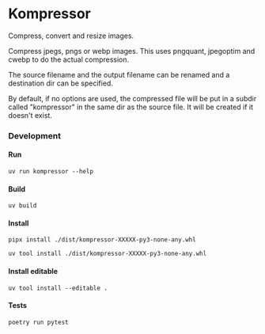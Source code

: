 
# Kompressor

Compress, convert and resize images.

Compress jpegs, pngs or webp images.  This uses pngquant, jpegoptim
and cwebp to do the actual compression.

The source filename and the output filename can be renamed and a
destination dir can be specified.

By default, if no options are used, the compressed file will be put in
a subdir called "kompressor" in the same dir as the source file.  It
will be created if it doesn't exist.


### Development

#### Run
`uv run kompressor --help`

#### Build
`uv build`

#### Install
`pipx install ./dist/kompressor-XXXXX-py3-none-any.whl`

`uv tool install ./dist/kompressor-XXXXX-py3-none-any.whl`

#### Install editable
`uv tool install --editable .`

#### Tests
`poetry run pytest`
